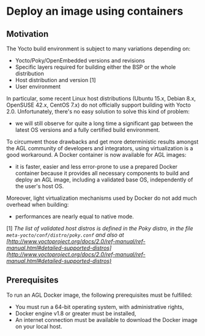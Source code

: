 # Deploy an image using containers

## Motivation

The Yocto build environment is subject to many variations depending on:

- Yocto/Poky/OpenEmbedded versions and revisions
- Specific layers required for building either the BSP or the whole distribution
- Host distribution and version [1]
- User environment

In particular, some recent Linux host distributions (Ubuntu 15.x, Debian
8.x, OpenSUSE 42.x, CentOS 7.x) do not officially support building with
Yocto 2.0.
Unfortunately, there's no easy solution to solve this kind of
problem:

- we will still observe for quite a long time a significant gap
 between the latest OS versions and a fully certified build environment.

To circumvent those drawbacks and get more deterministic results amongst
the AGL community of developers and integrators, using virtualization is
a good workaround.
A Docker container is now available for AGL images:

- it is faster, easier and less error-prone to use a prepared Docker
 container because it provides all necessary components to build and
 deploy an AGL image, including a validated base OS, independently of the
 user's host OS.

Moreover, light virtualization mechanisms used by Docker
do not add much overhead when building:

- performances are nearly equal to native mode.

[1] *The list of validated host distros is defined in the Poky distro, in
the file `meta-yocto/conf/distro/poky.conf` and also at [http://www.yoctoproject.org/docs/2.0/ref-manual/ref-manual.html#detailed-supported-distros](http://www.yoctoproject.org/docs/2.0/ref-manual/ref-manual.html#detailed-supported-distros)*

## Prerequisites

To run an AGL Docker image, the following prerequisites must be
fulfilled:

- You must run a 64-bit operating system, with administrative rights,
- Docker engine v1.8 or greater must be installed,
- An internet connection must be available to download the Docker
    image on your local host.
